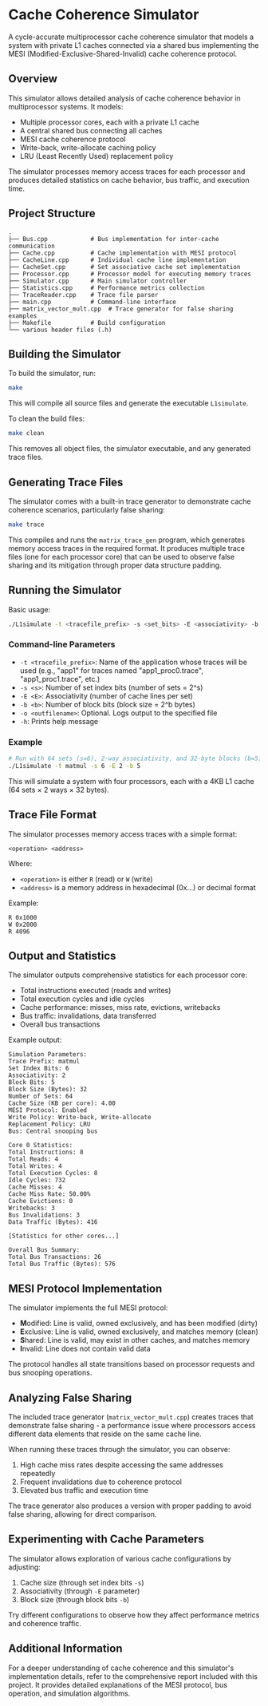 # Cache Coherence Simulator

A cycle-accurate multiprocessor cache coherence simulator that models a system with private L1 caches connected via a shared bus implementing the MESI (Modified-Exclusive-Shared-Invalid) cache coherence protocol.

## Overview

This simulator allows detailed analysis of cache coherence behavior in multiprocessor systems. It models:

- Multiple processor cores, each with a private L1 cache
- A central shared bus connecting all caches
- MESI cache coherence protocol
- Write-back, write-allocate caching policy
- LRU (Least Recently Used) replacement policy

The simulator processes memory access traces for each processor and produces detailed statistics on cache behavior, bus traffic, and execution time.

## Project Structure

```
.
├── Bus.cpp            # Bus implementation for inter-cache communication
├── Cache.cpp          # Cache implementation with MESI protocol
├── CacheLine.cpp      # Individual cache line implementation
├── CacheSet.cpp       # Set associative cache set implementation
├── Processor.cpp      # Processor model for executing memory traces
├── Simulator.cpp      # Main simulator controller
├── Statistics.cpp     # Performance metrics collection
├── TraceReader.cpp    # Trace file parser
├── main.cpp           # Command-line interface
├── matrix_vector_mult.cpp  # Trace generator for false sharing examples
├── Makefile           # Build configuration
└── various header files (.h)
```

## Building the Simulator

To build the simulator, run:

```bash
make
```

This will compile all source files and generate the executable `L1simulate`.

To clean the build files:

```bash
make clean
```

This removes all object files, the simulator executable, and any generated trace files.

## Generating Trace Files

The simulator comes with a built-in trace generator to demonstrate cache coherence scenarios, particularly false sharing:

```bash
make trace
```

This compiles and runs the `matrix_trace_gen` program, which generates memory access traces in the required format. It produces multiple trace files (one for each processor core) that can be used to observe false sharing and its mitigation through proper data structure padding.

## Running the Simulator

Basic usage:

```bash
./L1simulate -t <tracefile_prefix> -s <set_bits> -E <associativity> -b <block_bits> [-o <output_file>]
```

### Command-line Parameters

- `-t <tracefile_prefix>`: Name of the application whose traces will be used (e.g., "app1" for traces named "app1_proc0.trace", "app1_proc1.trace", etc.)
- `-s <s>`: Number of set index bits (number of sets = 2^s)
- `-E <E>`: Associativity (number of cache lines per set)
- `-b <b>`: Number of block bits (block size = 2^b bytes)
- `-o <outfilename>`: Optional. Logs output to the specified file
- `-h`: Prints help message

### Example

```bash
# Run with 64 sets (s=6), 2-way associativity, and 32-byte blocks (b=5)
./L1simulate -t matmul -s 6 -E 2 -b 5
```

This will simulate a system with four processors, each with a 4KB L1 cache (64 sets × 2 ways × 32 bytes).

## Trace File Format

The simulator processes memory access traces with a simple format:

```
<operation> <address>
```

Where:
- `<operation>` is either `R` (read) or `W` (write)
- `<address>` is a memory address in hexadecimal (0x...) or decimal format

Example:
```
R 0x1000
W 0x2000
R 4096
```

## Output and Statistics

The simulator outputs comprehensive statistics for each processor core:

- Total instructions executed (reads and writes)
- Total execution cycles and idle cycles
- Cache performance: misses, miss rate, evictions, writebacks
- Bus traffic: invalidations, data transferred
- Overall bus transactions

Example output:
```
Simulation Parameters:
Trace Prefix: matmul
Set Index Bits: 6
Associativity: 2
Block Bits: 5
Block Size (Bytes): 32
Number of Sets: 64
Cache Size (KB per core): 4.00
MESI Protocol: Enabled
Write Policy: Write-back, Write-allocate
Replacement Policy: LRU
Bus: Central snooping bus

Core 0 Statistics:
Total Instructions: 8
Total Reads: 4
Total Writes: 4
Total Execution Cycles: 8
Idle Cycles: 732
Cache Misses: 4
Cache Miss Rate: 50.00%
Cache Evictions: 0
Writebacks: 3
Bus Invalidations: 3
Data Traffic (Bytes): 416

[Statistics for other cores...]

Overall Bus Summary:
Total Bus Transactions: 26
Total Bus Traffic (Bytes): 576
```

## MESI Protocol Implementation

The simulator implements the full MESI protocol:

- **M**odified: Line is valid, owned exclusively, and has been modified (dirty)
- **E**xclusive: Line is valid, owned exclusively, and matches memory (clean)
- **S**hared: Line is valid, may exist in other caches, and matches memory
- **I**nvalid: Line does not contain valid data

The protocol handles all state transitions based on processor requests and bus snooping operations.

## Analyzing False Sharing

The included trace generator (`matrix_vector_mult.cpp`) creates traces that demonstrate false sharing - a performance issue where processors access different data elements that reside on the same cache line.

When running these traces through the simulator, you can observe:

1. High cache miss rates despite accessing the same addresses repeatedly
2. Frequent invalidations due to coherence protocol
3. Elevated bus traffic and execution time

The trace generator also produces a version with proper padding to avoid false sharing, allowing for direct comparison.

## Experimenting with Cache Parameters

The simulator allows exploration of various cache configurations by adjusting:

1. Cache size (through set index bits `-s`)
2. Associativity (through `-E` parameter)
3. Block size (through block bits `-b`)

Try different configurations to observe how they affect performance metrics and coherence traffic.

## Additional Information

For a deeper understanding of cache coherence and this simulator's implementation details, refer to the comprehensive report included with this project. It provides detailed explanations of the MESI protocol, bus operation, and simulation algorithms.
